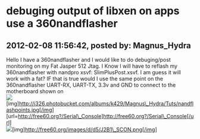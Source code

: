 # debuging  output of libxen on apps use a 360nandflasher

## 2012-02-08 11:56:42, posted by: Magnus_Hydra

Hello I have a 360nandflasher and I would like to do debuging/post monitoring on my Fat Jasper 512 Jtag. I Know I will have to reflash my 360nandflasher with nandpro xsvf: SlimPlusPost.xsvf. I am guess it will work with a fat? IF that is true would I use the same point on the 360nandflasher UART-RX, UART-TX, 3.3v and GND to connect to the motherboard shown on  
 ![](http://i326.photobucket.com/albums/k429/Magnus_Hydra/Tuts/nandflashpoints.jpg)[img]http://i326.photobucket.com/albums/k429/Magnus\_Hydra/Tuts/nandflashpoints.jpg[/img]  
 [url=http://free60.org?/Serial\_Console]http://free60.org?/Serial\_Console[/url]  
 ![](http://free60.org/images/d/d5/J2B1_SCON.png)[img]http://free60.org/images/d/d5/J2B1\_SCON.png[/img]
